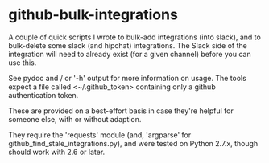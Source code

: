 # github-bulk-integrations
A couple of quick scripts I wrote to bulk-add integrations (into slack), and to bulk-delete some slack (and hipchat) integrations. The Slack side of the integration will need to already exist (for a given channel) before you can use this.

See pydoc and / or '-h' output for more information on usage. The tools expect a file called <~/.github_token> containing only a github authentication token.

These are provided on a best-effort basis in case they're helpful for someone else, with or without adaption.

They require the 'requests' module (and, 'argparse' for github_find_stale_integrations.py), and were tested on Python 2.7.x, though should work with 2.6 or later.
